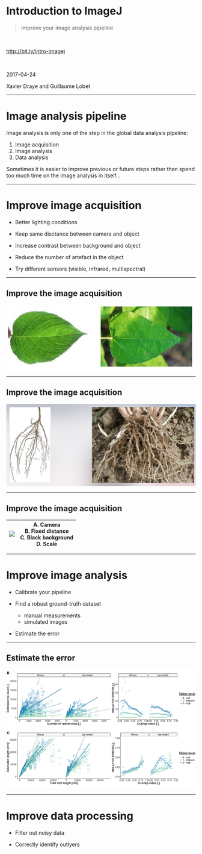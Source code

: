 <!-- 
page_number: true
footer: Guillaume Lobet & Xavier Draye || ACELI formation || Image analysis pipeline
-->

# Introduction to ImageJ

> Improve your image analysis pipeline

</br>

http://bit.ly/intro-imagej

</br>


2017-04-24

Xavier Draye and Guillaume Lobet

---

# Image analysis pipeline


Image analysis is only one of the step in the global data analysis pipeline:

1. Image acquisition
2. Image analysis
3. Data analysis


Sometimes it is easier to improve previous or future steps rather than spend too much time on the image analysis in itself...


---

# Improve image acquisition

- Better lighting conditions

- Keep same disctance between camera and object

- Increase contrast between background and object

- Reduce the number of artefact in the object

- Try different sensors (visible, infrared, multispectral)


---

## Improve the image acquisition


![](https://github.com/plantmodelling/intro-imagej/blob/master/img/leaf.png?raw=true)

---

## Improve the image acquisition


![](https://github.com/plantmodelling/intro-imagej/blob/master/img/root.png?raw=true)

---

## Improve the image acquisition


| ![](http://www.plantmodelling.xyz/content/5-blog/17-acquiring-root-images/logo.jpg) | A. Camera </br> B. Fixed distance </br> C. Black background </br> D. Scale |
| ---- | ---- |

---

# Improve image analysis

- Calibrate your pipeline

- Find a robust ground-truth dataset
	- manual measurements
	- simulated images
   
- Estimate the error

---

## Estimate the error

![](https://github.com/plantmodelling/intro-imagej/blob/master/img/error.png?raw=true)



---

# Improve data processing

- Filter out noisy data

- Correctly identify outlyers



